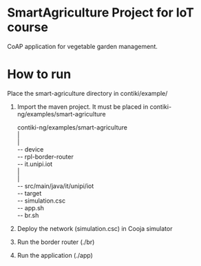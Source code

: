 # SmartAgriculture Project for IoT course
CoAP application for vegetable garden management. 


# How to run
Place the smart-agriculture directory in contiki/example/
1) Import the maven project. It must be placed in contiki-ng/examples/smart-agriculture


    contiki-ng/examples/smart-agriculture <br />
    | <br />
    | <br />
      -- device <br />
      -- rpl-border-router <br />
      -- it.unipi.iot <br />
          | <br />
          | <br />
            -- src/main/java/it/unipi/iot <br />
            -- target <br />
      -- simulation.csc <br />
      -- app.sh <br />
      -- br.sh <br />
            

3) Deploy the network (simulation.csc) in Cooja simulator
4) Run the border router (./br)
5) Run the application (./app)
